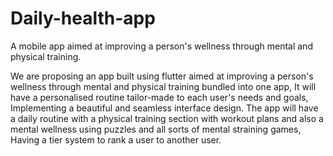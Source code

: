 # Daily-health-app

A mobile app aimed at improving a person's wellness through mental and physical training.

We are proposing an app built using flutter aimed at improving a person's wellness through mental and physical training bundled into one app, It will have a personalised routine tailor-made to each user's needs and goals, Implementing a beautiful and seamless interface design. The app will have a daily routine with a physical training section with workout plans and also a mental wellness using puzzles and all sorts of mental straining games, Having a tier system to rank a user to another user.
